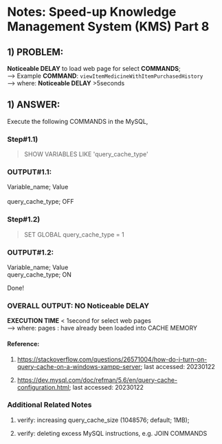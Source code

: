 # Notes: Speed-up Knowledge Management System (KMS) Part 8

## 1) PROBLEM:
<b>Noticeable DELAY</b> to load web page for select <b>COMMANDS</b>;<br/>
--> Example <b>COMMAND</b>: `viewItemMedicineWithItemPurchasedHistory`<br/>
--> where: <b>Noticeable DELAY</b> >5seconds
 
## 1) ANSWER:

Execute the following COMMANDS in the MySQL,<br/>

### Step#1.1)

> SHOW VARIABLES LIKE 'query_cache_type' 

### OUTPUT#1.1:

Variable_name; Value<br/> 	
query_cache_type; OFF

### Step#1.2)

> SET GLOBAL query_cache_type = 1 

### OUTPUT#1.2:

Variable_name; Value<br/>
query_cache_type; ON

Done!

### OVERALL OUTPUT: NO Noticeable DELAY

<b>EXECUTION TIME</b> < 1second for select web pages<br/>
--> where: pages : have already been loaded into CACHE MEMORY

#### Reference: 
1) https://stackoverflow.com/questions/26571004/how-do-i-turn-on-query-cache-on-a-windows-xampp-server;
last accessed: 20230122

2) https://dev.mysql.com/doc/refman/5.6/en/query-cache-configuration.html;
last accessed: 20230122

### Additional Related Notes

1) verify: increasing query_cache_size (1048576; default; 1MB);

2) verify: deleting excess MySQL instructions, e.g. JOIN COMMANDS

